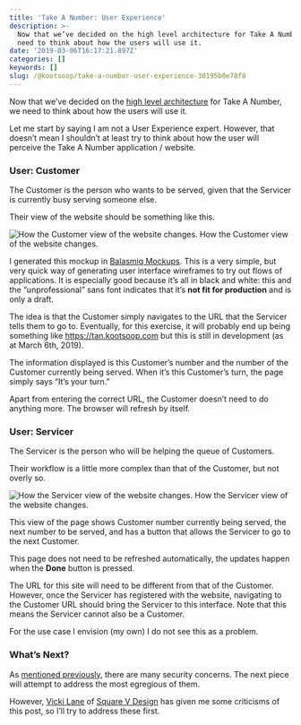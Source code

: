 ```yaml
---
title: 'Take A Number: User Experience'
description: >-
  Now that we’ve decided on the high level architecture for Take A Number, we
  need to think about how the users will use it.
date: '2019-03-06T16:17:21.897Z'
categories: []
keywords: []
slug: /@kootsoop/take-a-number-user-experience-30195b0e78f8
---
```


Now that we’ve decided on the [high level architecture](https://kootsoop.github.io/@kootsoop-take-a-number-high-level-architecture-1c7db43a4d37) for Take A Number, we need to think about how the users will use it.

Let me start by saying I am not a User Experience expert. However, that doesn’t mean I shouldn’t at least try to think about how the user will perceive the Take A Number application / website.

### User: Customer

The Customer is the person who wants to be served, given that the Servicer is currently busy serving someone else.

Their view of the website should be something like this.

![How the Customer view of the website changes.](https://kootsoop.github.io/images/1_Rxr3jtBgDRMAYQvVmuyb4g.png)
How the Customer view of the website changes.

I generated this mockup in [Balasmiq Mockups](https://balsamiq.com/wireframes/desktop). This is a very simple, but very quick way of generating user interface wireframes to try out flows of applications. It is especially good because it’s all in black and white: this and the “unprofessional” sans font indicates that it’s **not fit for production** and is only a draft.

The idea is that the Customer simply navigates to the URL that the Servicer tells them to go to. Eventually, for this exercise, it will probably end up being something like https://tan.kootsoop.com but this is still in development (as at March 6th, 2019).

The information displayed is this Customer’s number and the number of the Customer currently being served. When it’s this Customer’s turn, the page simply says “It’s your turn.”

Apart from entering the correct URL, the Customer doesn’t need to do anything more. The browser will refresh by itself.

### User: Servicer

The Servicer is the person who will be helping the queue of Customers.

Their workflow is a little more complex than that of the Customer, but not overly so.

![How the Servicer view of the website changes.](https://kootsoop.github.io/images/1_nTEJtMCbU8Wa2poRUL-HUw.png)
How the Servicer view of the website changes.

This view of the page shows Customer number currently being served, the next number to be served, and has a button that allows the Servicer to go to the next Customer.

This page does not need to be refreshed automatically, the updates happen when the **Done** button is pressed.

The URL for this site will need to be different from that of the Customer. However, once the Servicer has registered with the website, navigating to the Customer URL should bring the Servicer to this interface. Note that this means the Servicer cannot also be a Customer.

For the use case I envision (my own) I do not see this as a problem.

### What’s Next?

As [mentioned previously](https://kootsoop.github.io/@kootsoop-take-a-number-high-level-architecture-1c7db43a4d37), there are many security concerns. The next piece will attempt to address the most egregious of them.

However, [Vicki Lane](https://www.linkedin.com/in/vickilane/) of [Square V Design](http://www.squarevdesign.com/) has given me some criticisms of this post, so I’ll try to address these first.
